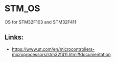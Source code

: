# STM_OS
OS for STM32F103 and STM32F411

## Links:
- https://www.st.com/en/microcontrollers-microprocessors/stm32f411.html#documentation  
